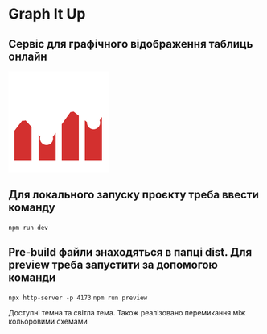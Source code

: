 # Graph It Up

## Сервіс для графічного відображення таблиць онлайн

![Local Image](./src/assets/logo.svg)

## Для локального запуску проєкту треба ввести команду

`npm run dev`

## Pre-build файли знаходяться в папці dist. Для preview треба запустити за допомогою команди

`npx http-server -p 4173` `npm run preview`

Доступні темна та світла тема. Також реалізовано перемикання між кольоровими схемами
